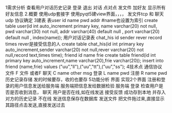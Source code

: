 1需求分析
    查看用户对话历史记录
    登录
    退出
    对话 点对点
    发文件
    加好友
    显示所有好友信息
2.概要 使用udp套接字 使用pyqt5建view界面，，，，
发文件tcp 和 聊天udp 协议确定
3建表 表user id name pwd  addr             #name也设置为索引
    create table user(id int auto_increment primary key,
                      name varchar(20) not null,
                      pwd varchar(30) not null,
                      addr varchar(40) default null ,
                      port varchar(20) default null ,
                      index(name));
    用户对话记录表 chat_his id sender rever record times    rever是接受信息的人
    create table chat_his(id int primary key auto_increment,sender varchar(20) not null,rever varchar(20) not null,record text,times time);
    friend id name frie
    create table friend(id int primary key auto_increment,name varchar(20),frie varchar(20));
insert into friend (name,frie) values ("uu","ll"),("uu","tt"),("uu","ss");
4技术点
通信协议 文件 F 文件 或者F
        聊天 C name other msg
        登录 L name pwd
        注册 R name pwd
历史记录存储  发的时候要存，收的也要存
5功能分析
界面
实现2个界面   注册和登录的用户信息发送给服务端    服务端把信息发给数据检验
服务端
登录  检查用户是否是否收到消息，
聊天  用户是否在线,如在线发送 接受反馈 成功存到本地  并存入对方的历史记录
                    不在线 发送信息保存在数据库
发送文件   把文件拖过来,直接显示其路径点击发送,直接发送过去